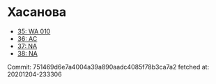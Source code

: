 # Хасанова
- [35: WA 010](35.md)
- [36: AC](36.md)
- [37: NA](37.md)
- [38: NA](38.md)

Commit: 751469d6e7a4004a39a890aadc4085f78b3ca7a2
 fetched at: 20201204-233306
